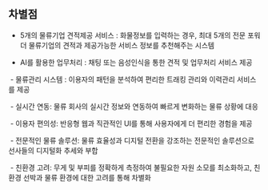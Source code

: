 
## 차별점
 
 
 - 5개의 물류기업 견적제공 서비스 : 화물정보를 입력하는 경우, 최대 5개의 전문 포워더 물류기업의 견적과 제공가능한 서비스 정보를 추천해주는 시스템

- AI를 활용한 업무처리 : 채팅 또는 음성인식을 통한 견적 및 업무처리 서비스 제공

 - 물류관리 시스템 : 이용자의 패턴을 분석하여 편리한 트래킹 관리와 이력관리 서비스를 제공

 - 실시간 연동: 물류 회사의 실시간 정보와 연동하여 빠르게 변화하는 물류 상황에 대응

 - 이용자 편의성: 반응형 웹과 직관적인 UI를 통해 사용자에게 더 편리한 경험을 제공

 - 전문적인 물류 솔루션: 물류 효율성과 디지털 전환을 강조하는 전문적인 솔루션으로 선사들의 디지털화 추세와 부합

 - 친환경 고려: 무게 및 부피를 정확하게 측정하여 불필요한 자원 소모를 최소화하고, 친환경 선박과 물류 환경에 대한 고려를 통해 차별화